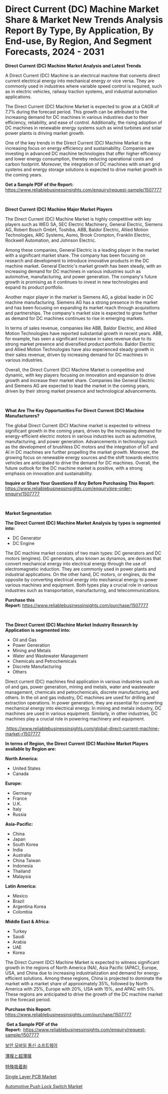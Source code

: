 <p><h1>Direct Current (DC) Machine Market Share & Market New Trends Analysis Report By Type, By Application, By End-use, By Region, And Segment Forecasts, 2024 - 2031</h1></p><p><strong>Direct Current (DC) Machine Market Analysis and Latest Trends</strong></p>
<p><p>A Direct Current (DC) Machine is an electrical machine that converts direct current electrical energy into mechanical energy or vice versa. They are commonly used in industries where variable speed control is required, such as in electric vehicles, railway traction systems, and industrial automation applications.</p><p>The Direct Current (DC) Machine Market is expected to grow at a CAGR of 7.7% during the forecast period. This growth can be attributed to the increasing demand for DC machines in various industries due to their efficiency, reliability, and ease of control. Additionally, the rising adoption of DC machines in renewable energy systems such as wind turbines and solar power plants is driving market growth.</p><p>One of the key trends in the Direct Current (DC) Machine Market is the increasing focus on energy efficiency and sustainability. Companies are investing in advanced DC machine technologies that offer higher efficiency and lower energy consumption, thereby reducing operational costs and carbon footprint. Moreover, the integration of DC machines with smart grid systems and energy storage solutions is expected to drive market growth in the coming years.</p></p>
<p><strong>Get a Sample PDF of the Report:&nbsp;</strong> <a href="https://www.reliablebusinessinsights.com/enquiry/request-sample/1507777">https://www.reliablebusinessinsights.com/enquiry/request-sample/1507777</a></p>
<p>&nbsp;</p>
<p><strong>Direct Current (DC) Machine Major Market Players</strong></p>
<p><p>The Direct Current (DC) Machine Market is highly competitive with key players such as WEG SA, SEC Electric Machinery, General Electric, Siemens AG, Robert Bosch GmbH, Toshiba, ABB, Baldor Electric, Allied Motion Technologies, ARC Systems, Asmo, Brook Crompton, Franklin Electric, Rockwell Automation, and Johnson Electric. </p><p>Among these companies, General Electric is a leading player in the market with a significant market share. The company has been focusing on research and development to introduce innovative products in the DC machine market. General Electric's market growth has been steady, with an increasing demand for DC machines in various industries such as automotive, manufacturing, and power generation. The company's future growth is promising as it continues to invest in new technologies and expand its product portfolio.</p><p>Another major player in the market is Siemens AG, a global leader in DC machine manufacturing. Siemens AG has a strong presence in the market and has been focusing on expanding its market reach through acquisitions and partnerships. The company's market size is expected to grow further as demand for DC machines continues to rise in emerging markets.</p><p>In terms of sales revenue, companies like ABB, Baldor Electric, and Allied Motion Technologies have reported substantial growth in recent years. ABB, for example, has seen a significant increase in sales revenue due to its strong market presence and diversified product portfolio. Baldor Electric and Allied Motion Technologies have also experienced steady growth in their sales revenue, driven by increasing demand for DC machines in various industries.</p><p>Overall, the Direct Current (DC) Machine Market is competitive and dynamic, with key players focusing on innovation and expansion to drive growth and increase their market share. Companies like General Electric and Siemens AG are expected to lead the market in the coming years, driven by their strong market presence and technological advancements.</p></p>
<p>&nbsp;</p>
<p><strong>What Are The Key Opportunities For Direct Current (DC) Machine Manufacturers?</strong></p>
<p><p>The global Direct Current (DC) Machine market is expected to witness significant growth in the coming years, driven by the increasing demand for energy-efficient electric motors in various industries such as automotive, manufacturing, and power generation. Advancements in technology such as the development of brushless DC motors and the integration of IoT and AI in DC machines are further propelling the market growth. Moreover, the growing focus on renewable energy sources and the shift towards electric vehicles are anticipated to drive the demand for DC machines. Overall, the future outlook for the DC machine market is positive, with a strong emphasis on innovation and sustainability.</p></p>
<p><strong>Inquire or Share Your Questions If Any Before Purchasing This Report:</strong> <a href="https://www.reliablebusinessinsights.com/enquiry/pre-order-enquiry/1507777">https://www.reliablebusinessinsights.com/enquiry/pre-order-enquiry/1507777</a></p>
<p>&nbsp;</p>
<p><strong>Market Segmentation</strong></p>
<p><strong>The Direct Current (DC) Machine Market Analysis by types is segmented into:</strong></p>
<p><ul><li>DC Generator</li><li>DC Engine</li></ul></p>
<p><p>The DC machine market consists of two main types: DC generators and DC motors (engines). DC generators, also known as dynamos, are devices that convert mechanical energy into electrical energy through the use of electromagnetic induction. They are commonly used in power plants and industrial applications. On the other hand, DC motors, or engines, do the opposite by converting electrical energy into mechanical energy to power various machines and equipment. Both types play a crucial role in various industries such as transportation, manufacturing, and telecommunications.</p></p>
<p><strong>Purchase this Report:&nbsp;</strong><a href="https://www.reliablebusinessinsights.com/purchase/1507777">https://www.reliablebusinessinsights.com/purchase/1507777</a></p>
<p>&nbsp;</p>
<p><strong>The Direct Current (DC) Machine Market Industry Research by Application is segmented into:</strong></p>
<p><ul><li>Oil and Gas</li><li>Power Generation</li><li>Mining and Metals</li><li>Water and Wastewater Management</li><li>Chemicals and Petrochemicals</li><li>Discrete Manufacturing</li><li>Others</li></ul></p>
<p><p>Direct current (DC) machines find application in various industries such as oil and gas, power generation, mining and metals, water and wastewater management, chemicals and petrochemicals, discrete manufacturing, and others. In the oil and gas industry, DC machines are used for drilling and extraction operations. In power generation, they are essential for converting mechanical energy into electrical energy. In mining and metals industry, DC machines are used in various equipment. Similarly, in other industries, DC machines play a crucial role in powering machinery and equipment.</p></p>
<p><a href="https://www.reliablebusinessinsights.com/global-direct-current-machine-market-r1507777">&nbsp;https://www.reliablebusinessinsights.com/global-direct-current-machine-market-r1507777</a></p>
<p><strong>In terms of Region, the Direct Current (DC) Machine Market Players available by Region are:</strong></p>
<p>
    <p> <strong> North America: </strong>
        <ul>
            <li>United States</li>
            <li>Canada</li>
        </ul>
        </p> 
    <p> <strong> Europe: </strong>
        <ul>
            <li>Germany</li>
            <li>France</li>
            <li>U.K.</li>
            <li>Italy</li>
            <li>Russia</li>
        </ul>
        </p> 
    <p> <strong> Asia-Pacific: </strong>
        <ul>
            <li>China</li>
            <li>Japan</li>
            <li>South Korea</li>
            <li>India</li>
            <li>Australia</li>
            <li>China Taiwan</li>
            <li>Indonesia</li>
            <li>Thailand</li>
            <li>Malaysia</li>
        </ul>
        </p> 
    <p> <strong> Latin America: </strong>
        <ul>
            <li>Mexico</li>
            <li>Brazil</li>
            <li>Argentina Korea</li>
            <li>Colombia</li>
        </ul>
        </p> 
    <p> <strong> Middle East & Africa: </strong>
        <ul>
            <li>Turkey</li>
            <li>Saudi</li>
            <li>Arabia</li>
            <li>UAE</li>
            <li>Korea</li>
        </ul>
    </p>
    </p>
<p><p>The Direct Current (DC) Machine Market is expected to witness significant growth in the regions of North America (NA), Asia Pacific (APAC), Europe, USA, and China due to increasing industrialization and demand for energy-efficient solutions. Among these regions, China is projected to dominate the market with a market share of approximately 35%, followed by North America with 25%, Europe with 20%, USA with 15%, and APAC with 5%. These regions are anticipated to drive the growth of the DC machine market in the forecast period.</p></p>
<p><strong>Purchase this Report: </strong><a href="https://www.reliablebusinessinsights.com/purchase/1507777">https://www.reliablebusinessinsights.com/purchase/1507777</a></p>
<p>&nbsp;<strong>Get a Sample PDF of the Report:&nbsp;&nbsp;</strong><a href="https://www.reliablebusinessinsights.com/enquiry/request-sample/1507777">https://www.reliablebusinessinsights.com/enquiry/request-sample/1507777</a></p>
<p><strong></strong></p>
<p><p><a href="https://github.com/ThomasElmes2022/Market-Research-Report-List-1/blob/main/844150283125.md">보안 모바일 통신 소프트웨어</a></p><p><a href="https://github.com/ChloeConn27/Market-Research-Report-List-1/blob/main/129834793321.md">薄膜と超薄膜</a></p><p><a href="https://github.com/Andrewones2023/Market-Research-Report-List-1/blob/main/381040593320.md">特殊吸着剤</a></p><p><a href="https://issuu.com/reportprime-2/docs/single-layer-pcb-market-size-2030.pptx">Single Layer PCB Market</a></p><p><a href="https://github.com/abdelrhmankishk22/Market-Research-Report-List-4/blob/main/automotive-push-lock-switch-market.md">Automotive Push Lock Switch Market</a></p></p>